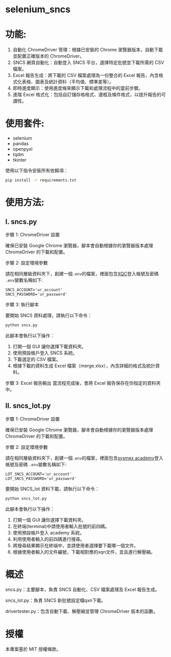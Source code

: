 # selenium_sncs

# 功能:

1. 自動化 ChromeDriver 管理：根據已安裝的 Chrome 瀏覽器版本，自動下載並配置正確版本的 ChromeDriver。
2. SNCS 網頁自動化：自動登入 SNCS 平台，選擇特定批號並下載所需的 CSV 檔案。
3. Excel 報告生成：將下載的 CSV 檔案處理為一份整合的 Excel 報告，內含格式化表格、圖表及統計資料（平均值、標準差等）。
4. 即時進度顯示：使用進度條來顯示下載和處理流程中的當前步驟。
5. 進階 Excel 格式化：包括自訂儲存格格式、邊框及條件格式，以提升報告的可讀性。
# 使用套件:
- selenium
- pandas
- openpyxl
- tqdm
- tkinter

使用以下指令安裝所有依賴項：
```bash
pip install -r requirements.txt
```
# 使用方法:
## I. sncs.py
步驟 1: ChromeDriver 設置
   
   確保已安裝 Google Chrome 瀏覽器，腳本會自動根據你的瀏覽器版本處理 ChromeDriver 的下載和配置。
   
步驟 2: 設定環境參數
   
   請在相同層級資料夾下，創建一個`.env`的檔案，裡面包含[XQC](https://sncs-web.com/quality/login)登入帳號及密碼
   `.env`變數名稱如下:
   
```
SNCS_ACCOUNT='ur_account'
SNCS_PASSWORD='ur_password'
```
   
步驟 3: 執行腳本

   要開始 SNCS 資料處理，請執行以下命令：
```bash
python sncs.py
```
此腳本會執行以下操作：

1. 打開一個 GUI 讓你選擇下載資料夾。
2. 使用預設帳戶登入 SNCS 系統。
3. 下載選定的 CSV 檔案。
4. 根據下載的資料生成 Excel 檔案（merge.xlsx），內含詳細的格式及統計資料。
   
步驟 3: Excel 報告輸出
當流程完成後，會將 Excel 報告保存在你指定的資料夾中。
## II. sncs_lot.py
步驟 1: ChromeDriver 設置

確保已安裝 Google Chrome 瀏覽器，腳本會自動根據你的瀏覽器版本處理 ChromeDriver 的下載和配置。

步驟 2: 設定環境參數

請在相同層級資料夾下，創建一個`.env`的檔案，裡面包含[sysmex academy](https://academy.sysmex.com.tw/user/login)登入帳號及密碼
   `.env`變數名稱如下:
   
```
LOT_SNCS_ACCOUNT='ur_account'
LOT_SNCS_PASSWORD='ur_password'
```
   
   要開始 SNCS_lot 資料下載，請執行以下命令：
```bash
python sncs_lot.py
```
此腳本會執行以下操作：

1. 打開一個 GUI 讓你選擇下載資料夾。
2. 在終端(terminal)中請使用者輸入批號的前四碼。
3. 使用預設帳戶登入 academy 系統。
4. 利用使用者輸入的前四碼進行搜尋。
5. 將搜尋結果顯示在終端中，並請使用者選擇要下載哪一個文件。
6. 根據使用者輸入的文件編號，下載相對應的xqn文件，並且進行解壓縮。
   
# 概述
sncs.py：主要腳本，負責 SNCS 自動化、CSV 檔案處理及 Excel 報告生成。

sncs_lot.py：負責 SNCS 新批號設定檔qxn下載。

drivertester.py：包含自動下載、解壓縮並管理 ChromeDriver 版本的函數。

# 授權
本專案基於 MIT 授權條款。
